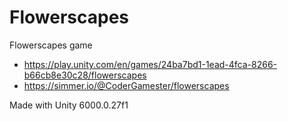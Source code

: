 # Flowerscapes
Flowerscapes game

- https://play.unity.com/en/games/24ba7bd1-1ead-4fca-8266-b66cb8e30c28/flowerscapes
- https://simmer.io/@CoderGamester/flowerscapes

Made with Unity 6000.0.27f1
